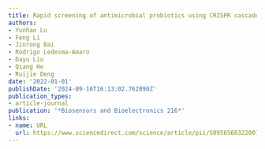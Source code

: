 ```yaml
---
title: Rapid screening of antimicrobial probiotics using CRISPR cascade
authors:
- Yunhao Lu
- Feng Li
- Jinrong Bai
- Rodrigo Ledesma-Amaro
- Dayu Liu
- Qiang He
- Ruijie Deng
date: '2022-01-01'
publishDate: '2024-09-16T16:13:02.762890Z'
publication_types:
- article-journal
publication: '*Biosensors and Bioelectronics 216*'
links:
- name: URL
  url: https://www.sciencedirect.com/science/article/pii/S0956566322007138
---
```

